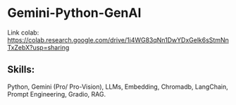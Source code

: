 # Gemini-Python-GenAI

Link colab: https://colab.research.google.com/drive/1i4WG83qNn1DwYDxGelk6sStmNnTxZebX?usp=sharing

## Skills:

Python, Gemini (Pro/ Pro-Vision), LLMs, Embedding, Chromadb, LangChain, Prompt Engineering, Gradio, RAG.
